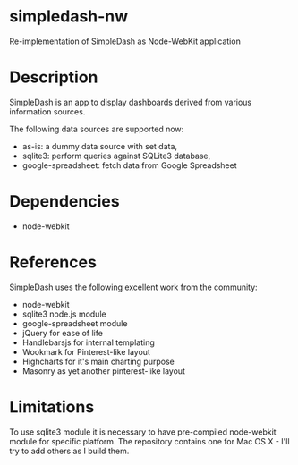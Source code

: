 simpledash-nw
=============

Re-implementation of SimpleDash as Node-WebKit application

Description
===========

SimpleDash is an app to display dashboards derived from various information sources.

The following data sources are supported now:
- as-is: a dummy data source with set data,
- sqlite3: perform queries against SQLite3 database,
- google-spreadsheet: fetch data from Google Spreadsheet

Dependencies
============

- node-webkit

References
==========

SimpleDash uses the following excellent work from the community:
- node-webkit
- sqlite3 node.js module
- google-spreadsheet module
- jQuery for ease of life
- Handlebarsjs for internal templating
- Wookmark for Pinterest-like layout
- Highcharts for it's main charting purpose
- Masonry as yet another pinterest-like layout

Limitations
===========

To use sqlite3 module it is necessary to have pre-compiled node-webkit module for specific platform.
The repository contains one for Mac OS X - I'll try to add others as I build them.
